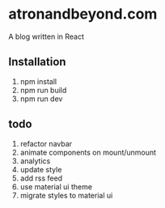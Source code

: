 # atronandbeyond.com

A blog written in React

## Installation

1. npm install
2. npm run build
3. npm run dev

## todo

1. refactor navbar
2. animate components on mount/unmount
3. analytics
4. update style 
5. add rss feed
6. use material ui theme
7. migrate styles to material ui